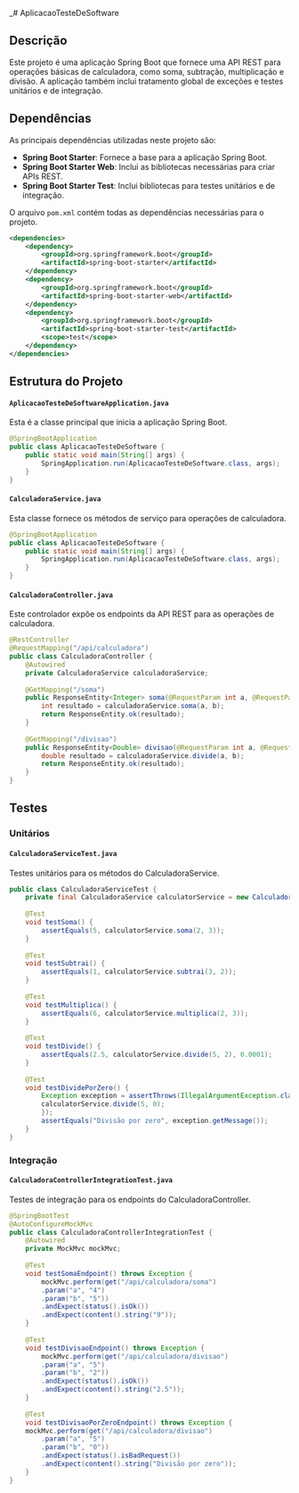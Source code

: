 _# AplicacaoTesteDeSoftware

## Descrição
Este projeto é uma aplicação Spring Boot que fornece uma API REST para operações básicas de calculadora, como soma, subtração, multiplicação e divisão. A aplicação também inclui tratamento global de exceções e testes unitários e de integração.

## Dependências
As principais dependências utilizadas neste projeto são:

- **Spring Boot Starter**: Fornece a base para a aplicação Spring Boot.
- **Spring Boot Starter Web**: Inclui as bibliotecas necessárias para criar APIs REST.
- **Spring Boot Starter Test**: Inclui bibliotecas para testes unitários e de integração.

O arquivo `pom.xml` contém todas as dependências necessárias para o projeto.

```xml
<dependencies>
    <dependency>
        <groupId>org.springframework.boot</groupId>
        <artifactId>spring-boot-starter</artifactId>
    </dependency>
    <dependency>
        <groupId>org.springframework.boot</groupId>
        <artifactId>spring-boot-starter-web</artifactId>
    </dependency>
    <dependency>
        <groupId>org.springframework.boot</groupId>
        <artifactId>spring-boot-starter-test</artifactId>
        <scope>test</scope>
    </dependency>
</dependencies>
```
## Estrutura do Projeto
#### `AplicacaoTesteDeSoftwareApplication.java`
Esta é a classe principal que inicia a aplicação Spring Boot.
```java
@SpringBootApplication
public class AplicacaoTesteDeSoftware {
    public static void main(String[] args) {
        SpringApplication.run(AplicacaoTesteDeSoftware.class, args);
    }
}
```

#### `CalculadoraService.java`
Esta classe fornece os métodos de serviço para operações de calculadora.
```java
@SpringBootApplication
public class AplicacaoTesteDeSoftware {
    public static void main(String[] args) {
        SpringApplication.run(AplicacaoTesteDeSoftware.class, args);
    }
}
```

#### `CalculadoraController.java`
Este controlador expõe os endpoints da API REST para as operações de calculadora.
```java
@RestController
@RequestMapping("/api/calculadora")
public class CalculadoraController {
    @Autowired
    private CalculadoraService calculadoraService;
    
    @GetMapping("/soma")
    public ResponseEntity<Integer> soma(@RequestParam int a, @RequestParam int b) {
        int resultado = calculadoraService.soma(a, b);
        return ResponseEntity.ok(resultado);
    }
    
    @GetMapping("/divisao")
    public ResponseEntity<Double> divisao(@RequestParam int a, @RequestParam int b) {
        double resultado = calculadoraService.divide(a, b);
        return ResponseEntity.ok(resultado);
    }
}
```

## Testes
### Unitários
#### `CalculadoraServiceTest.java`
Testes unitários para os métodos do CalculadoraService.
```java
public class CalculadoraServiceTest {
    private final CalculadoraService calculatorService = new CalculadoraService();
    
    @Test
    void testSoma() {
        assertEquals(5, calculatorService.soma(2, 3));
    }
    
    @Test
    void testSubtrai() {
        assertEquals(1, calculatorService.subtrai(3, 2));
    }
    
    @Test
    void testMultiplica() {
        assertEquals(6, calculatorService.multiplica(2, 3));
    }
    
    @Test
    void testDivide() {
        assertEquals(2.5, calculatorService.divide(5, 2), 0.0001);
    }
    
    @Test
    void testDividePorZero() {
        Exception exception = assertThrows(IllegalArgumentException.class, () -> {
        calculatorService.divide(5, 0);
        });
        assertEquals("Divisão por zero", exception.getMessage());
    }
}
```

### Integração
#### `CalculadoraControllerIntegrationTest.java`
Testes de integração para os endpoints do CalculadoraController.
```java
@SpringBootTest
@AutoConfigureMockMvc
public class CalculadoraControllerIntegrationTest {
    @Autowired
    private MockMvc mockMvc;
    
    @Test
    void testSomaEndpoint() throws Exception {
        mockMvc.perform(get("/api/calculadora/soma")
        .param("a", "4")
        .param("b", "5"))
        .andExpect(status().isOk())
        .andExpect(content().string("9"));
    }
    
    @Test
    void testDivisaoEndpoint() throws Exception {
        mockMvc.perform(get("/api/calculadora/divisao")
        .param("a", "5")
        .param("b", "2"))
        .andExpect(status().isOk())
        .andExpect(content().string("2.5"));
    }
    
    @Test
    void testDivisaoPorZeroEndpoint() throws Exception {
    mockMvc.perform(get("/api/calculadora/divisao")
        .param("a", "5")
        .param("b", "0"))
        .andExpect(status().isBadRequest())
        .andExpect(content().string("Divisão por zero"));
    }
}
```

